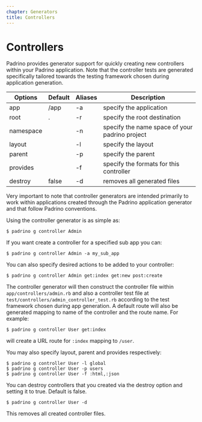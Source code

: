 ```yaml
---
chapter: Generators
title: Controllers
---
```


# Controllers

Padrino provides generator support for quickly creating new controllers within
your Padrino application. Note that the controller tests are generated
specifically tailored towards the testing framework chosen during application
generation.

Options   | Default | Aliases | Description
--------- | ------- | ------- | ----------------------------------------------
app       | /app    | -a      | specify the application
root      | .       | -r      | specify the root destination
namespace |         | -n      | specify the name space of your padrino project
layout    |         | -l      | specify the layout
parent    |         | -p      | specify the parent
provides  |         | -f      | specify the formats for this controller
destroy   | false   | -d      | removes all generated files

Very important to note that controller generators are intended primarily to work
within applications created through the Padrino application generator and that
follow Padrino conventions.

Using the controller generator is as simple as:

```shell
$ padrino g controller Admin
```

If you want create a controller for a specified sub app you can:

```shell
$ padrino g controller Admin -a my_sub_app
```

You can also specify desired actions to be added to your controller:

```shell
$ padrino g controller Admin get:index get:new post:create
```

The controller generator will then construct the controller file within
`app/controllers/admin.rb` and also a controller test file at
`test/controllers/admin_controller_test.rb` according to the test framework
chosen during app generation. A default route will also be generated mapping to
name of the controller and the route name. For example:

```shell
$ padrino g controller User get:index
```

will create a URL route for `:index` mapping to `/user`.

You may also specify layout, parent and provides respectively:

```shell
$ padrino g controller User -l global
$ padrino g controller User -p users
$ padrino g controller User -f :html,:json
```

You can destroy controllers that you created via the destroy option and setting
it to true. Default is false.

```shell
$ padrino g controller User -d
```

This removes all created controller files.
